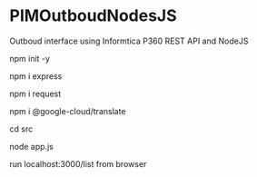 # PIMOutboudNodesJS
Outboud interface using Informtica P360 REST API and NodeJS

npm init -y

npm i express

npm i request

npm i @google-cloud/translate

cd src

node app.js

run localhost:3000/list from browser
